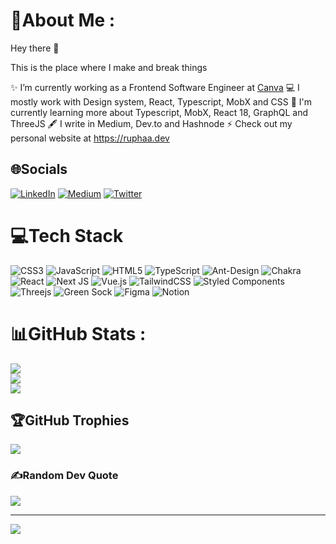 # 💫About Me :
Hey there 👋

This is the place where I make and break things 

✨ I’m currently working as a Frontend Software Engineer at [Canva](http://canva.com/careers)
💻 I mostly work with Design system, React, Typescript, MobX and CSS
🌱 I'm currently learning more about Typescript, MobX, React 18, GraphQL and ThreeJS
🖋 I write in Medium, Dev.to and Hashnode
⚡️ Check out my personal website at https://ruphaa.dev



## 🌐Socials
[![LinkedIn](https://img.shields.io/badge/LinkedIn-%230077B5.svg?logo=linkedin&logoColor=white)](https://linkedin.com/in/ruphaa-ganesh-4a874412a) [![Medium](https://img.shields.io/badge/Medium-12100E?logo=medium&logoColor=white)](https://medium.com/@ruphaaganesh) [![Twitter](https://img.shields.io/badge/Twitter-%231DA1F2.svg?logo=Twitter&logoColor=white)](https://twitter.com/ruphaaganesh) 

# 💻Tech Stack
![CSS3](https://img.shields.io/badge/css3-%231572B6.svg?style=for-the-badge&logo=css3&logoColor=white) ![JavaScript](https://img.shields.io/badge/javascript-%23323330.svg?style=for-the-badge&logo=javascript&logoColor=%23F7DF1E) ![HTML5](https://img.shields.io/badge/html5-%23E34F26.svg?style=for-the-badge&logo=html5&logoColor=white) ![TypeScript](https://img.shields.io/badge/typescript-%23007ACC.svg?style=for-the-badge&logo=typescript&logoColor=white) ![Ant-Design](https://img.shields.io/badge/-AntDesign-%230170FE?style=for-the-badge&logo=ant-design&logoColor=white) ![Chakra](https://img.shields.io/badge/chakra-%234ED1C5.svg?style=for-the-badge&logo=chakraui&logoColor=white) ![React](https://img.shields.io/badge/react-%2320232a.svg?style=for-the-badge&logo=react&logoColor=%2361DAFB) ![Next JS](https://img.shields.io/badge/Next-black?style=for-the-badge&logo=next.js&logoColor=white) ![Vue.js](https://img.shields.io/badge/vuejs-%2335495e.svg?style=for-the-badge&logo=vuedotjs&logoColor=%234FC08D) ![TailwindCSS](https://img.shields.io/badge/tailwindcss-%2338B2AC.svg?style=for-the-badge&logo=tailwind-css&logoColor=white) ![Styled Components](https://img.shields.io/badge/styled--components-DB7093?style=for-the-badge&logo=styled-components&logoColor=white) ![Threejs](https://img.shields.io/badge/threejs-black?style=for-the-badge&logo=three.js&logoColor=white) ![Green Sock](https://img.shields.io/badge/green%20sock-88CE02?style=for-the-badge&logo=greensock&logoColor=white) 	![Figma](https://img.shields.io/badge/figma-%23F24E1E.svg?style=for-the-badge&logo=figma&logoColor=white) ![Notion](https://img.shields.io/badge/Notion-%23000000.svg?style=for-the-badge&logo=notion&logoColor=white)
# 📊GitHub Stats :
![](https://github-readme-stats.vercel.app/api?username=ruphaa&theme=radical&hide_border=false&include_all_commits=false&count_private=false)<br/>
![](https://github-readme-streak-stats.herokuapp.com/?user=ruphaa&theme=radical&hide_border=false)<br/>
![](https://github-readme-stats.vercel.app/api/top-langs/?username=ruphaa&theme=radical&hide_border=false&include_all_commits=false&count_private=false&layout=compact)

## 🏆GitHub Trophies
![](https://github-profile-trophy.vercel.app/?username=ruphaa&theme=radical&no-frame=false&no-bg=false&margin-w=4)

### ✍️Random Dev Quote
![](https://quotes-github-readme.vercel.app/api?type=horizontal&theme=tokyonight)

---
[![](https://visitcount.itsvg.in/api?id=ruphaa&icon=0&color=0)](https://visitcount.itsvg.in)

